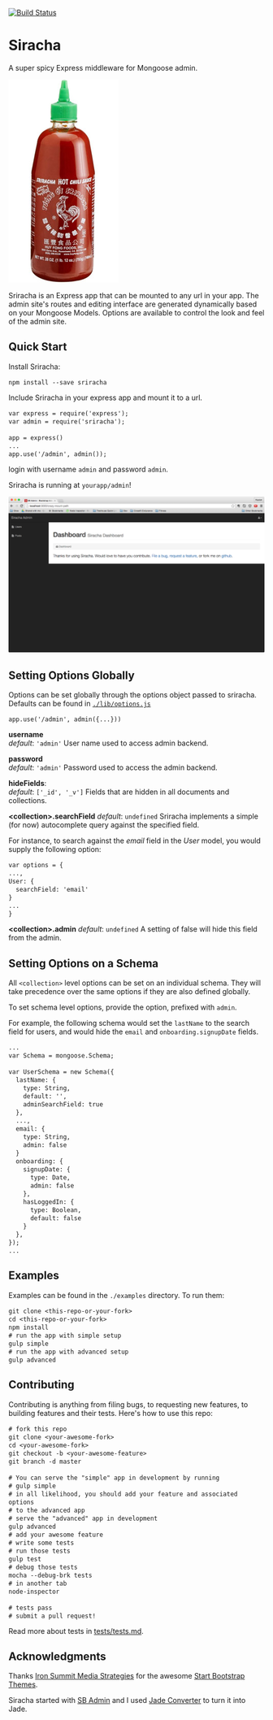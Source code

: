 [![Build Status](https://travis-ci.org/hdngr/sriracha.svg?branch=master)](https://travis-ci.org/hdngr/sriracha)
# Siracha
A super spicy Express middleware for Mongoose admin.

![Image of Sriracha](_img/sriracha.jpg)

Sriracha is an Express app that can be mounted to any url in your app.  The admin site's routes and editing interface are generated dynamically based on your Mongoose Models.  Options are available to control the look and feel of the admin site.

## Quick Start
Install Sriracha:
```
npm install --save sriracha
```

Include Sriracha in your express app and mount it to a url.

```
var express = require('express');
var admin = require('sriracha');

app = express()
...
app.use('/admin', admin());
```

login with username `admin` and password `admin`.

Sriracha is running at `yourapp/admin`!

![Image of Sriracha Landing Page](_img/landing.png)

## Setting Options Globally
Options can be set globally through the options object passed to sriracha.  Defaults can be found in [`./lib/options.js`](./lib/options.js)
  
  ```
  app.use('/admin', admin({...}))
  ```

**username**<br> 
*default*: `'admin'` User name used to access admin backend. 

**password**<br>
*default*: `'admin'` Password used to access the admin backend.

**hideFields**:<br>
*default*: `['_id', '_v']` Fields that are hidden in all documents and collections.

**\<collection\>.searchField**
*default*: `undefined` Sriracha implements a simple (for now) autocomplete query against the specified field.

For instance, to search against the *email* field in the *User* model, you would supply the following option:

```
var options = {
...,
User: {
  searchField: 'email'
}
...
}
```

**\<collection\>.admin**
*default*: `undefined` A setting of false will hide this field from the admin.


## Setting Options on a Schema
All `<collection>` level options can be set on an individual schema. They will take precedence over the same options if they are also defined globally.  

To set schema level options, provide the option, prefixed with `admin`.

For example, the following schema would set the `lastName` to the search field for users, and would hide the `email` and `onboarding.signupDate` fields.
    
  ```
  ...
  var Schema = mongoose.Schema;

  var UserSchema = new Schema({
    lastName: {
      type: String,
      default: '',
      adminSearchField: true
    },
    ...,
    email: {
      type: String,
      admin: false
    }
    onboarding: {
      signupDate: {
        type: Date,
        admin: false
      },
      hasLoggedIn: {
        type: Boolean,
        default: false
      }
    },
  });
  ...
  ```

## Examples
Examples can be found in the `./examples` directory.  To run them:

```
git clone <this-repo-or-your-fork>
cd <this-repo-or-your-fork>
npm install
# run the app with simple setup
gulp simple
# run the app with advanced setup
gulp advanced
```

## Contributing
Contributing is anything from filing bugs, to requesting new features, to building features and their tests.  Here's how to use this repo:

```
# fork this repo
git clone <your-awesome-fork>
cd <your-awesome-fork>
git checkout -b <your-awesome-feature>
git branch -d master

# You can serve the "simple" app in development by running
# gulp simple
# in all likelihood, you should add your feature and associated options
# to the advanced app
# serve the "advanced" app in development
gulp advanced 
# add your awesome feature
# write some tests
# run those tests
gulp test
# debug those tests
mocha --debug-brk tests
# in another tab
node-inspector

# tests pass
# submit a pull request!
```
Read more about tests in [tests/tests.md](./tests/tests.md).


## Acknowledgments
Thanks [Iron Summit Media Strategies](http://www.ironsummitmedia.com/) for the awesome [Start Bootstrap Themes](http://startbootstrap.com/).

Siracha started with [SB Admin](http://startbootstrap.com/template-overviews/sb-admin/) and I used [Jade Converter](http://html2jade.org/) to turn it into Jade.
